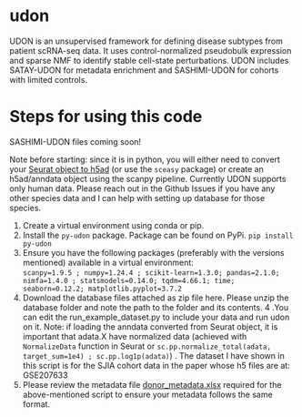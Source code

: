 # udon
UDON is an unsupervised framework for defining disease subtypes from patient scRNA-seq data. It uses control-normalized pseudobulk expression and sparse NMF to identify stable cell-state perturbations. UDON includes SATAY-UDON for metadata enrichment and SASHIMI-UDON for cohorts with limited controls.

# Steps for using this code
SASHIMI-UDON files coming soon! 

Note before starting: since it is in python, you will either need to convert your [Seurat object to h5ad](https://mojaveazure.github.io/seurat-disk/articles/convert-anndata.html) (or use the `sceasy` package) or create an h5ad/anndata object using the scanpy pipeline. Currently UDON supports only human data. Please reach out in the Github Issues if you have any other species data and I can help with setting up database for those species. 
 

1. Create a virtual environment using conda or pip.
2. Install the `py-udon` package. Package can be found on PyPi. 
   `pip install py-udon`
3. Ensure you have the following packages (preferably with the versions mentioned) available in a virtual environment:  
 `scanpy=1.9.5 ; numpy=1.24.4 ; scikit-learn=1.3.0; pandas=2.1.0; nimfa=1.4.0 ; statsmodels=0.14.0; tqdm=4.66.1; time; seaborn=0.12.2; matplotlib.pyplot=3.7.2`
4. Download the database files attached as zip file here. Please unzip the database folder and note the path to the folder and its contents. 
4 .You can edit the run_example_dataset.py to include your data and run udon on it. 
Note: if loading the anndata converted from Seurat object, it is important that adata.X have normalized data (achieved with `NormalizeData` function in Seurat or `sc.pp.normalize_total(adata, target_sum=1e4) ; sc.pp.log1p(adata)`) . The dataset I have shown in this script is for the SJIA cohort data in the paper whose h5 files are at: GSE207633
5. Please review the metadata file [donor_metadata.xlsx](https://github.com/kairaveet/py-udon/blob/main/donor_metadata.xlsx) required for the above-mentioned script to ensure your metadata follows the same format.

